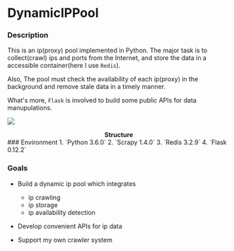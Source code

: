 # DynamicIPPool

### Description
This is an ip(proxy) pool implemented in Python. The major task is to collect(crawl) ips and ports from the Internet, and store the data in a accessible container(here I use `Redis`). 

Also, The pool must check the availability of each ip(proxy) in the background and remove stale data in a timely manner. 

What's more, `Flask` is involved to build some public APIs for data manupulations.

![](http://p0u4yewt0.bkt.clouddn.com/structure.png)
<center> <b>Structure</b> </center>
### Environment
1. `Python 3.6.0`
2. `Scrapy 1.4.0`
3. `Redis 3.2.9`
4. `Flask 0.12.2`

### Goals
+ Build a dynamic ip pool which integrates 
	+ ip crawling
	+ ip storage
	+ ip availability detection

+ Develop convenient APIs for ip data

+ Support my own crawler system

